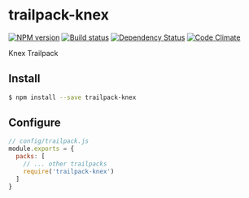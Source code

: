 # trailpack-knex

[![NPM version][npm-image]][npm-url]
[![Build status][ci-image]][ci-url]
[![Dependency Status][daviddm-image]][daviddm-url]
[![Code Climate][codeclimate-image]][codeclimate-url]

Knex Trailpack

## Install

```sh
$ npm install --save trailpack-knex
```

## Configure

```js
// config/trailpack.js
module.exports = {
  packs: [
    // ... other trailpacks
    require('trailpack-knex')
  ]
}
```

[npm-image]: https://img.shields.io/npm/v/trailpack-knex.svg?style=flat-square
[npm-url]: https://npmjs.org/package/trailpack-knex
[ci-image]: https://img.shields.io/travis//trailpack-knex/master.svg?style=flat-square
[ci-url]: https://travis-ci.org//trailpack-knex
[daviddm-image]: http://img.shields.io/david//trailpack-knex.svg?style=flat-square
[daviddm-url]: https://david-dm.org//trailpack-knex
[codeclimate-image]: https://img.shields.io/codeclimate/github//trailpack-knex.svg?style=flat-square
[codeclimate-url]: https://codeclimate.com/github//trailpack-knex

